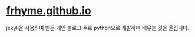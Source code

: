 # [frhyme.github.io](https://frhyme.github.io)

jekyll을 사용하여 만든 개인 블로그
주로 python으로 개발하며 배우는 것을 올립니다. 

